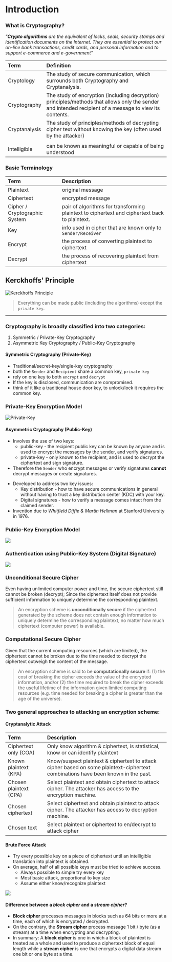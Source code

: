 # Introduction

### What is Cryptography?

*"**Crypto algorithms** are the equivalent of locks, seals, security stamps and identification documents on the Internet. They are essential to protect our on-line bank transactions, credit cards, and personal information and to support e-commerce and e-government"*

| Term | Definition |
| :---- | :--------- |
| Cryptology | The study of secure communication, which surrounds both Cryptography and Cryptanalysis. |
| Cryptography | The study of encryption (including decryption) principles/methods that allows only the sender and intended recipient of a message to view its contents.|
| Cryptanalysis | The study of principles/methods of decrypting cipher text without knowing the key (often used by the attacker) |
|||
| Intelligible  | can be known as meaningful or capable of being understood | 

### Basic Terminology
| Term | Description |
| :--- | :---------- |
| Plaintext | original message |
| Ciphertext | encrypted message |
| Cipher / Cryptographic System | pair of algorithms for transforming plaintext to ciphertext and ciphertext back to plaintext. |
| Key | info used in cipher that are known only to `Sender/Receiver` |
| Encrypt | the process of converting plaintext to ciphertext |
| Decrypt | the process of recovering plaintext from ciphertext |

## Kerckhoffs' Principle
![Kerckhoffs Principle](https://raw.githubusercontent.com/ngzhekai/obsidian-note-sync/main/T%20AC3121/img/TAC3121-Lec1-kerchoff-principles.jpg)
> Everything can be made public (including the algorithms) except the `private key`.

---
### Cryptography is broadly classified into two categories:
1. Symmetric / Private-Key Cryptography
2. Asymmetric Key Cryptography / Public-Key Cryptography

#### Symmetric Cryptography (Private-Key)
- Traditional/secret-key/single-key cryptography
- both the `Sender` and `Recipient` share a common key, `private key`
- rely on one key to both `encrypt` and `decrypt`
- If the key is disclosed, communication are compromised.
- think of it like a traditional house door key, to unlock/lock it requires the common key.

### Private-Key Encryption Model
![Private-Key](https://raw.githubusercontent.com/ngzhekai/obsidian-note-sync/main/T%20AC3121/img/TAC3121-Lec1-private-key-encryption-diagram-2.png)

#### Asymmetric Cryptography (Public-Key)
- Involves the use of two keys:
	- public-key - the recipient public key can be known by anyone and is used to encrypt the messages by the sender, and verify signatures.
	- private-key - only known to the recipient, and is used to decrypt the ciphertext and sign signature.
- Therefore the `Sender` who encrypt messages or verify signatures **cannot** decrypt messages or create signatures.
+ Developed to address two key issues: 
	+ Key distribution - how to have secure communications in general without having to trust a key distribution center (KDC) with your key.
	+ Digital signatures - how to verify a message comes intact from the claimed sender.
+ Invention due to *Whitfield Diffie & Martin Hellman* at Stanford University in 1976.

### Public-Key Encryption Model
![](https://raw.githubusercontent.com/ngzhekai/obsidian-note-sync/main/T%20AC3121/img/TAC3121-Lec1-public-key-encryption-diagram.png)

### Authentication using Public-Key System (Digital Signature) 
![](https://raw.githubusercontent.com/ngzhekai/obsidian-note-sync/main/T%20AC3121/img/TAC3121-Lec1-authentication-using-public-key-system-diagram.png)

### Unconditional Secure Cipher

 Even having unlimited computer power and time, the secure ciphertext still cannot be broken (decrypt); Since the ciphertext itself does not provide sufficient information to uniquely determine the corresponding plaintext.
 
>An encryption scheme is **unconditionally secure** if the ciphertext generated by the scheme does not contain enough information to uniquely determine the corresponding plaintext, no matter how much ciphertext (computer power) is available.

### Computational Secure Cipher

Given that the current computing resources (which are limited), the ciphertext cannot be broken due to the time needed to decrypt the ciphertext outweigh the content of the message.

> An encryption scheme is said to be **computationally secure** if: (1) the cost of breaking the cipher exceeds the value of the encrypted information, and/or (2) the time required to break the cipher exceeds the useful lifetime of the information given limited computing resources (e.g. time needed for breaking a cipher is greater than the age of the universe).

### Two general approaches to attacking an encryption scheme:

#### Cryptanalytic Attack

| Term | Description |
| :--- | :---------- |
|  Ciphertext only (COA) | Only know algorithm & ciphertext, is statistical, know or can identify plaintext |
| Known plaintext (KPA) | Know/suspect plaintext & ciphertext to attack cipher based on some plaintext-ciphertext combinations have been known in the past. |
| Chosen plaintext (CPA) | Select plaintext and obtain ciphertext to attack cipher. The attacker has access to the encryption machine. |
| Chosen ciphertext | Select ciphertext and obtain plaintext to attack cipher. The attacker has access to decryption machine. |
| Chosen text | Select plaintext or ciphertext to en/decrypt to attack cipher |

#### Brute Force Attack
+ Try every possible key on a piece of ciphertext until an intelligible translation into plaintext is obtained.
+ On average, half of all possible keys must be tried to achieve success.
	+ Always possible to simple try every key
	+ Most basic attack, proportional to key size
	+ Assume either know/recognize plaintext

![](https://raw.githubusercontent.com/ngzhekai/obsidian-note-sync/main/T%20AC3121/img/TAC3121-Lec1-brute-force-search.png)

#### Difference between a *block cipher* and a *stream cipher*?

+ **Block cipher** processes messages in blocks such as 64 bits or more at a time, each of which is encrypted / decrypted.
+ On the contrary, the **Stream cipher** process message 1 bit / byte (as a stream) at a time when encrypting and decrypting.
+ In summary: A **block cipher** is one in which a block of plaintext is treated as a whole and used to produce a ciphertext block of equal length while a **stream cipher** is one that encrypts a digital data stream one bit or one byte at a time.


